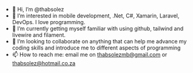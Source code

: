 - 👋 Hi, I’m @thabsolez
- 👀 I’m interested in mobile development, .Net, C#, Xamarin, Laravel, DevOps. I love programming.
- 🌱 I’m currently getting myself familiar with using github, tailwind and livewire and filament.
- 💞️ I’m looking to collaborate on anything that can help me advance my coding skills and introduce me to different aspects of programming
- 📫 How to reach me: email me on thabsolezmb@gmail.com or thabsolez@hotmail.co.za

<!---
thabsolez/thabsolez is a ✨ special ✨ repository because its `README.md` (this file) appears on your GitHub profile.
You can click the Preview link to take a look at your changes.
--->
